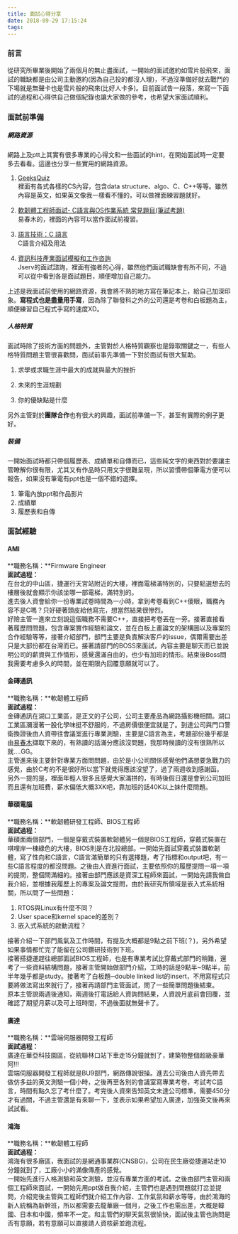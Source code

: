 ```yaml
---
title: 面試心得分享
date: 2018-09-29 17:15:24
tags:
---
```


### 前言

從研究所畢業後開始了兩個月的無止盡面試，一開始的面試邀約如雪片般飛來，面試的職缺都是由公司主動邀約(因為自己投的都沒人理)，不過沒準備好就去戰鬥的下場就是無聲卡也是雪片般的飛來(比好人卡多)。目前面試告一段落，來寫一下面試的過程和心得供自己做個紀錄也讓大家做的參考，也希望大家面試順利。

### [](#面試前準備 "面試前準備")面試前準備

##### [](#網路資源 "網路資源")網路資源

網路上及ptt上其實有很多專業的心得文和一些面試的hint，在開始面試時一定要多去看看。這邊也分享一些實用的網路資源。

1.  [GeeksQuiz](http://quiz.geeksforgeeks.org/ "GeeksQuiz")  
    裡面有各式各樣的CS內容，包含data structure、algo、C、C++等等。雖然內容是英文，如果英文像我一樣看不懂的，可以做裡面練習題就好。
    
2.  [軟韌體工程師面試- C語言與OS作業系統 常見題目(筆試考題)](http://eeepage.info/interview-c/ "軟韌體工程師面試- C語言與OS作業系統 常見題目(筆試考題)")  
    易春木的，裡面的內容可以當作面試前複習。
    
3.  [語言技術：C 語言](https://openhome.cc/Gossip/CGossip/index.html "語言技術：C 語言")  
    C語言介紹及用法
    
4.  [資訊科技產業面試模擬和工作咨詢](http://wiki.csie.ncku.edu.tw/embedded/rehearsal "資訊科技產業面試模擬和工作咨詢")  
    Jserv的面試諮詢，裡面有強者的心得，雖然他們面試職缺會有所不同，不過可以從中看到各是面試題目，順便增加自己能力。
    

上述是我面試前使用的網路資源，我會將不熟的地方寫在筆記本上，給自己加深印象。**寫程式也是盡量用手寫**，因為除了聯發科之外的公司還是考卷和白板題為主，順便練習自己程式手寫的速度XD。

##### [](#人格特質 "人格特質")人格特質

面試時除了技術方面的問題外，主管對於人格特質觀察也是錄取關鍵之一，有些人格特質問題主管很喜歡問，面試前事先準備一下對於面試有很大幫助。

1.  求學或求職生涯中最大的成就與最大的挫折
    
2.  未來的生涯規劃
    
3.  你的優缺點是什麼
    

另外主管對於**團隊合作**也有很大的興趣，面試前準備一下，甚至有實際的例子更好。

##### [](#裝備 "裝備")裝備

一開始面試時都只帶個履歷表、成績單和自傳而已，這些純文字的東西對於要讓主管瞭解你很有限，尤其又有作品時只用文字很難呈現，所以習慣帶個筆電方便可以報告，如果沒有筆電有ppt也是一個不錯的選擇。

1.  筆電內放ppt和作品影片
2.  成績單
3.  履歷表和自傳

### [](#面試經驗 "面試經驗")面試經驗

#### [](#AMI "AMI")AMI

**職務名稱：**Firmware Engineer  
**面試過程：**  
在台北的中山區，捷運行天宮站附近的大樓，裡面電梯滿特別的，只要點選想去的樓層後就會顯示你該坐哪一部電梯，滿特別的。  
進去後人資會給你一份專業試卷時間為一小時，拿到考卷看到C++傻眼，職務內容不是C嗎？只好硬著頭皮給他寫完，想當然結果很慘烈。  
好險主管一進來立刻說這個職務不需要C++，直接把考卷丟在一旁。接著直接看著履歷問問題，包含專案實作經驗和論文，並在白板上畫論文的架構圖以及專案的合作經驗等等，接著介紹部門，部門主要是負責解決客戶的issue，偶爾需要出差只是大部份都在台灣而已。接著請部門的BOSS來面試，內容主要是聊天而已並說明公司的薪資與工作情形，感覺還滿自由的，也少有加班的情形。結束後Boss問我需要考慮多久的時間，並在期限內回覆意願就可以了。

#### [](#金磚通訊 "金磚通訊")金磚通訊

**職務名稱：**軟韌體工程師  
**面試過程：**  
金磚通訊在湖口工業區，是正文的子公司，公司主要產品為網路攝影機相關。湖口工業區瀰漫著一股化學味挺不舒服的，不過房價很便宜就是了。到達公司與門口警衛換證後由人資帶往會議室進行專業測驗，主要是C語言為主，考題部份幾乎都是由[易春木](http://eeepage.info/interview-c/ "易春木")擷取下來的，有熟讀的話滿分應該沒問題，我那時候讀的沒有很熟所以就….GG。  
主管進來後主要針對專業方面問問題，由於是小公司關係感覺他們滿想要急戰力的感覺，由於C考的不是很好所以當下就覺得應該沒望了，過了兩週收到感謝函。  
另外一提的是，裡面年輕人很多且感覺大家滿拼的，有時後假日還是會到公司加班而且還有加班費，薪水偏低大概3XK吧，靠加班的話40K以上妹什麼問題。

#### [](#華碩電腦 "華碩電腦")華碩電腦

**職務名稱：**軟韌體研發工程師、BIOS工程師  
**面試過程：**  
華碩面兩個部門，一個是穿戴式裝置軟韌體另一個是BIOS工程師，穿戴式裝置在唭哩岸一棟綠色的大樓，BIOS則是在北投總部。一開始先面試穿戴式裝置軟韌體，寫了性向和C語言，C語言滿簡單的只有選擇題，考了指標和output吧，有一些C語言程度的都沒問題。之後由人資進行面試，主要依照你的履歷提問一項一項的提問，整個問滿細的。接著由部門應該是資深工程師來面試，一開始先請我做自我介紹，並根據我履歷上的專案及論文提問，由於我研究所領域是嵌入式系統相關，所以問了一些問題：

1.  RTOS與Linux有什麼不同？
2.  User space和kernel space的差別？
3.  嵌入式系統的啟動流程？

接著介紹一下部門風氣及工作時間，有提及大概都是9點之前下班(？)，另外希望如果事情都忙完了能留在公司鑽研技術到下班。  
接著搭捷運趕往總部面試BIOS工程師，也是有專業考試比穿戴式部門的稍難，還考了一些資料結構問題，接著主管開始做部門介紹，工時的話是9點半~9點半，前半年幾乎都是study。接著考了白板題─double linked list的insert，不用寫程式只要將做法寫出來就行了，接著再請部門主管面試，問了一些簡單問題後結束。  
原本主管說兩週後通知，兩週後打電話給人資詢問結果，人資說月底前會回覆，並確認了期望月薪以及可上班時間，不過後面就無聲卡了。

#### [](#廣達 "廣達")廣達

**職務名稱：**雲端伺服器開發工程師  
**面試過程：**  
廣達在華亞科技園區，從統聯林口站下車走15分鐘就到了，建築物整個超級豪華阿!!!  
雲端伺服器開發工程師就是BU9部門，網路傳說很操。進去公司後由人資先帶去做仿多益的英文測驗一個小時，之後再至各別的會議室寫專業考卷，考試考C語言，時間有點久忘了考什麼了。考完後人資來告知英文未達公司標準，需要450分才有過關，不過主管還是有來聊一下，並表示如果希望加入廣達，加強英文後再來試試看。

#### [](#鴻海 "鴻海")鴻海

**職務名稱：**軟韌體工程師  
**面試過程：**  
鴻海有很多廠區，我面試的是網通事業群(CNSBG)，公司在民生廠從捷運站走10分鐘就到了，工廠小小的滿像傳產的感覺。  
一開始先進行人格測驗和英文測驗，並沒有專業方面的考試。之後由部門主管和兩個工程師來面試，一開始先用ppt做自我介紹，主管們也是遇到問題就打岔並提問，介紹完後主管與工程師們就介紹工作內容、工作氣氛和薪水等等，由於鴻海的新人統稱為新幹班，所以都需要去龍華廠一個月，之後工作也需出差，大概是韓國、日本和中國，頻率不一定。和主管們的聊天氣氛很愉快，面試後主管也詢問是否有意願，若有意願可以直接請人資核薪並跑流程。
